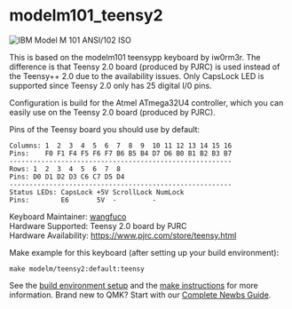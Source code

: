 # modelm101_teensy2

![IBM Model M 101 ANSI/102 ISO](https://user-images.githubusercontent.com/46733695/161862805-c891735b-e2e8-418a-ad82-d71c00570eab.jpg)

This is based on the modelm101 teensypp keyboard by iw0rm3r. The difference is that Teensy 2.0 board (produced by PJRC) is used instead of the Teensy++ 2.0 due to the availability issues. Only CapsLock LED is supported since Teensy 2.0 only has 25 digital I/0 pins.

Configuration is build for the Atmel ATmega32U4 controller, which you can easily use on the Teensy 2.0 board (produced by PJRC).

Pins of the Teensy board you should use by default:
```  
Columns: 1  2  3  4  5  6  7  8  9  10 11 12 13 14 15 16  
Pins:    F0 F1 F4 F5 F6 F7 B6 B5 B4 D7 D6 B0 B1 B2 B3 B7  
--------------------------------------------------------  
Rows: 1  2  3  4  5  6  7  8  
Pins: D0 D1 D2 D3 C6 C7 D5 D4  
--------------------------------------------------------  
Status LEDs: CapsLock +5V ScrollLock NumLock  
Pins:        E6       5V  -         -  
```  

Keyboard Maintainer: [wangfuco](https://github.com/wangfuco)  
Hardware Supported: Teensy 2.0 board by PJRC  
Hardware Availability: https://www.pjrc.com/store/teensy.html 

Make example for this keyboard (after setting up your build environment):

    make modelm/teensy2:default:teensy

See the [build environment setup](https://docs.qmk.fm/#/getting_started_build_tools) and the [make instructions](https://docs.qmk.fm/#/getting_started_make_guide) for more information. Brand new to QMK? Start with our [Complete Newbs Guide](https://docs.qmk.fm/#/newbs).
